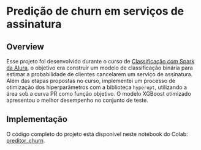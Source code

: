 # Predição de churn em serviços de assinatura
## Overview
Esse projeto foi desenvolvido durante o curso de [Classificação com Spark da Alura](https://cursos.alura.com.br/course/spark-modelos-classificacao), o objetivo era construir um modelo de classificação binária para estimar a probabilidade de clientes cancelarem um serviço de assinatura. Além das etapas propostas no curso, implementei um processo de otimização dos hiperparâmetros com a biblioteca ``hyperopt``, utilizando a área sob a curva PR como função objetivo. O modelo XGBoost otimizado apresentou o melhor desempenho no conjunto de teste.

## Implementação
O código completo do projeto está disponível neste notebook do Colab: [preditor_churn](https://colab.research.google.com/drive/1u5Z4eGJXAWPZfBBAXtz_rBDyfpF3g1c6?usp=sharing).
